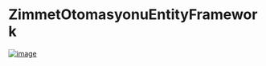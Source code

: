 # ZimmetOtomasyonuEntityFramework
[![image](https://i.hizliresim.com/4jO1oJ.png)](https://hizliresim.com/4jO1oJ)
